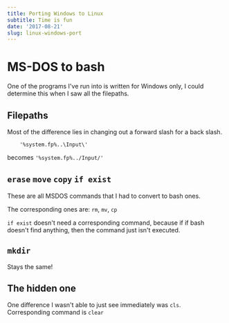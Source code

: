 ```yaml
---
title: Porting Windows to Linux
subtitle: Time is fun
date: '2017-08-21'
slug: linux-windows-port
---
```


# MS-DOS to bash

One of the programs I've run into is written for Windows only, I could
determine this when I saw all the filepaths.

## Filepaths

Most of the difference lies in changing out a forward slash for a back slash.

```
    '%system.fp%..\Input\'
```

becomes ` '%system.fp%../Input/' `

## `erase` `move` `copy` `if exist`

These are all MSDOS commands that I had to convert to bash ones.

The corresponding ones are: `rm`, `mv`, `cp`

`if exist` doesn't need a corresponding command, because if if bash doesn't
find anything, then the command just isn't executed.

## `mkdir`

Stays the same!

## The hidden one

One difference I wasn't able to just see immediately was `cls`. Corresponding
command is `clear`
